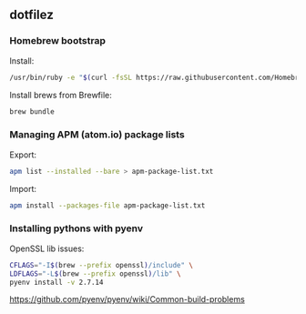 
## dotfilez

### Homebrew bootstrap

Install:

```sh
/usr/bin/ruby -e "$(curl -fsSL https://raw.githubusercontent.com/Homebrew/install/master/install)"
```

Install brews from Brewfile:

```sh
brew bundle
```

### Managing APM (atom.io) package lists

Export:

```sh
apm list --installed --bare > apm-package-list.txt
```

Import:

```sh
apm install --packages-file apm-package-list.txt
```

### Installing pythons with pyenv

OpenSSL lib issues:

```sh
CFLAGS="-I$(brew --prefix openssl)/include" \
LDFLAGS="-L$(brew --prefix openssl)/lib" \
pyenv install -v 2.7.14
```

https://github.com/pyenv/pyenv/wiki/Common-build-problems
